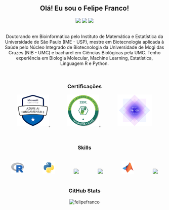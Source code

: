 <h2 align="center">
    Olá! Eu sou o Felipe Franco! 
</h2>

<div align="center">
    <a href="https://www.linkedin.com/in/felipe-franco-19587211a/" target="_blank"> <img src="https://img.shields.io/badge/LinkedIn-%230077B5.svg?&style=for-the-badge&logo=linkedin&logoColor=white" /></a>
    <a href="https://www.researchgate.net/profile/Felipe-Franco-5" target="_blank"> <img  src="https://img.shields.io/badge/Research_Gate-00CCBB.svg?&style=for-the-badge&logo=ResearchGate&logoColor=white" /></a>
    <a href="http://lattes.cnpq.br/1120115703751866" target="_blank"><img src="https://img.shields.io/badge/Lattes-4285F4.svg?&style=for-the-badge&logo=lattes&logoColor=white" /></a>
</div>
<br>

<p align="center">Doutorando em Bioinformática pelo Instituto de Matemática e Estatística da Universidade de São Paulo (IME - USP), mestre em Biotecnologia aplicada à Saúde pelo Núcleo Integrado de Biotecnologia da Universidade de Mogi das Cruzes (NIB - UMC) e bacharel em Ciências Biológicas pela UMC. Tenho experiência em Biologia Molecular, Machine Learning, Estatística, Linguagem R e Python.</p>
<br>

<h3 align="center">Certificações</h3>
<p align="center">
    <a href='https://www.credly.com/badges/8d926b3a-61bf-4ae2-9e17-736c062e9ef5?source=linked_in_profile' target="_blank"> 
        <img height="100" src="https://github.com/felipeoliveirafranco/felipeoliveirafranco/blob/main/image01.png" /> 
    </a>
    &nbsp;&nbsp;&nbsp;&nbsp;&nbsp;&nbsp;&nbsp;&nbsp;&nbsp;&nbsp;&nbsp;&nbsp;&nbsp;
    <a href='https://courses.cognitiveclass.ai/certificates/a4ad0cc4bf03405799e5ebb723e59a80' target="_blank"> 
        <img height="100" src="https://github.com/felipeoliveirafranco/felipeoliveirafranco/blob/main/ibm.png" /> 
    </a>
    &nbsp;&nbsp;&nbsp;&nbsp;&nbsp;&nbsp;&nbsp;&nbsp;&nbsp;&nbsp;&nbsp;&nbsp;&nbsp;
    <a href='https://www.efset.org/cert/DsJ68K' target="_blank"> 
        <img height="100" src="https://github.com/felipeoliveirafranco/felipeoliveirafranco/blob/main/image.png" /> 
    </a>
</p>
<br>

<h3 align="center">Skills</h3>
<br>
<div align="center">
    <img height="40" src="https://raw.githubusercontent.com/devicons/devicon/master/icons/r/r-original.svg">
    &nbsp;&nbsp;&nbsp;&nbsp;&nbsp;&nbsp;&nbsp;&nbsp;&nbsp;&nbsp;&nbsp;&nbsp;&nbsp;
    <img height="40" src="https://raw.githubusercontent.com/devicons/devicon/master/icons/python/python-original.svg">
    &nbsp;&nbsp;&nbsp;&nbsp;&nbsp;&nbsp;&nbsp;&nbsp;&nbsp;&nbsp;&nbsp;&nbsp;&nbsp;
    <img height="40" src="https://upload.wikimedia.org/wikipedia/commons/d/d5/Hey_Machine_Learning_Logo.png">
    &nbsp;&nbsp;&nbsp;&nbsp;&nbsp;&nbsp;&nbsp;&nbsp;&nbsp;&nbsp;&nbsp;&nbsp;&nbsp;
    <img height="40" src="https://cdn.icon-icons.com/icons2/2699/PNG/512/google_bigquery_logo_icon_168150.png">
    &nbsp;&nbsp;&nbsp;&nbsp;&nbsp;&nbsp;&nbsp;&nbsp;&nbsp;&nbsp;&nbsp;&nbsp;&nbsp;
    <img height="40" src="https://raw.githubusercontent.com/devicons/devicon/master/icons/matlab/matlab-original.svg">
    &nbsp;&nbsp;&nbsp;&nbsp;&nbsp;&nbsp;&nbsp;&nbsp;&nbsp;&nbsp;&nbsp;&nbsp;&nbsp;
    <img height="40" src="https://github.com/microsoft/PowerBI-Icons/blob/main/SVG/Power-BI.svg">
</div>
<br>

<h3 align="center">GitHub Stats</h3>
<p align="center">
    <img src="https://github-readme-stats.vercel.app/api?username=felipeoliveirafranco&theme=dark&hide=issues,contribs&show_icons=true&rank_icon=github&custom_title=Felipe_Franco_Stats&show_owner=true" alt="felipefranco" height="165" width="420"/>
</p>

